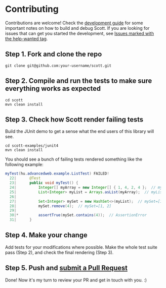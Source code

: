 # Contributing

Contributions are welcome! Check the
[development guide](https://github.com/dodie/scott/tree/master/development-guide.md) for some important notes on how to build and debug Scott.
If you are looking for issues that can get you started the development, see [Issues marked with the help-wanted tag](https://github.com/dodie/scott/issues?q=is%3Aissue+label%3A%22help+wanted%22+is%3Aopen).

## Step 1. Fork and clone the repo

```
git clone git@github.com:your-username/scott.git
```

## Step 2. Compile and run the tests to make sure everything works as expected

```
cd scott
mvn clean install
```

## Step 3. Check how Scott render failing tests
Build the JUnit demo to get a sense what the end users of this library will see.

```
cd scott-examples/junit4
mvn clean install
```

You should see a bunch of failing tests rendered something like the following example:

```java
myTest(hu.advancedweb.example.ListTest) FAILED!
  22|      @Test
  23|      public void myTest() {
  24|          Integer[] myArray = new Integer[] { 1, 4, 2, 4 };  // myArray=[1, 4, 2, 4]
  25|          List<Integer> myList = Arrays.asList(myArray);  // myList=[1, 4, 2, 4]
  26|
  27|          Set<Integer> mySet = new HashSet<>(myList);  // mySet=[1, 2, 4]
  28|          mySet.remove(4);  // mySet=[1, 2]
  29|
  30|*         assertTrue(mySet.contains(4));  // AssertionError
  31|      }
```


## Step 4. Make your change
Add tests for your modifications where possible.
Make the whole test suite pass (Step 2), and check the final rendering (Step 3).



## Step 5. Push and [submit a Pull Request](https://github.com/dodie/scott/compare/)
Done! Now it's my turn to review your PR and get in touch with you. :)
